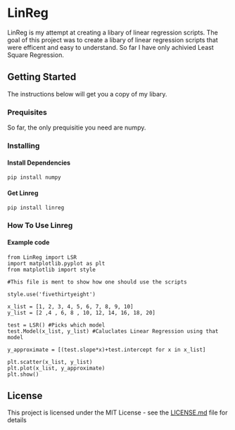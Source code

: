 # LinReg

LinReg is my attempt at creating a libary of linear regression scripts. The goal of this project was to create a libary of linear regression scripts that were efficent and easy to understand. So far I have only achivied Least Square Regression.

## Getting Started

The instructions below will get you a copy of my libary. 

### Prequisites
So far, the only prequisitie you need are numpy. 

### Installing

#### Install Dependencies

```
pip install numpy
```
#### Get Linreg

```
pip install linreg
```

### How To Use Linreg

#### Example code
```
from LinReg import LSR
import matplotlib.pyplot as plt
from matplotlib import style

#This file is ment to show how one should use the scripts

style.use('fivethirtyeight')

x_list = [1, 2, 3, 4, 5, 6, 7, 8, 9, 10]
y_list = [2 ,4 , 6, 8 , 10, 12, 14, 16, 18, 20]

test = LSR() #Picks which model
test.Model(x_list, y_list) #Caluclates Linear Regression using that model

y_approximate = [(test.slope*x)+test.intercept for x in x_list] 

plt.scatter(x_list, y_list)
plt.plot(x_list, y_approximate)
plt.show()
```

## License

This project is licensed under the MIT License - see the [LICENSE.md](LICENSE.md) file for details
